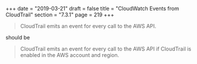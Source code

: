+++
date = "2019-03-21"
draft = false
title = "CloudWatch Events from CloudTrail"
section = "7.3.1"
page = 219
+++

> CloudTrail emits an event for every call to the AWS API.

should be

> CloudTrail emits an event for every call to the AWS API if CloudTrail is enabled in the AWS account and region.
